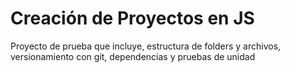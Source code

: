 # Creación de Proyectos en JS

Proyecto de prueba que incluye, estructura de folders y archivos, versionamiento con git, dependencias y pruebas de unidad
